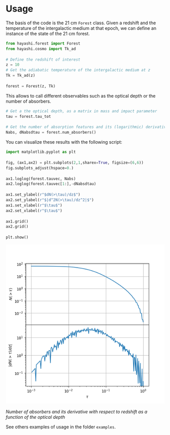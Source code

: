 # Usage

The basis of the code is the 21 cm `Forest` class. Given a redshift and the temperature of the intergalactic medium at that epoch, we can define an instance of the state of the 21 cm forest.

```py
from hayashi.forest import Forest
from hayashi.cosmo import Tk_ad

# Define the redshift of interest
z = 10
# Get the adiabatic temperature of the intergalactic medium at z
Tk = Tk_ad(z)

forest = Forest(z, Tk)
```

This allows to call different observables such as the optical depth or the number of absorbers.

```py
# Get a the optical depth, as a matrix in mass and impact parameter
tau = forest.tau_tot

# Get the number of absorption features and its (logarithmic) derivative with respect to tau
Nabs, dNabsdtau = forest.num_absorbers()
```

You can visualize these results with the following script:

```python
import matplotlib.pyplot as plt

fig, (ax1,ax2) = plt.subplots(2,1,sharex=True, figsize=(6,6))
fig.subplots_adjust(hspace=0.)

ax1.loglog(forest.tauvec, Nabs)
ax2.loglog(forest.tauvec[1:],-dNabsdtau)

ax1.set_ylabel(r"$dN(>\tau)/dz$")
ax2.set_ylabel(r"$|d^2N(>\tau)/dz^2|$")
ax1.set_xlabel(r"$\tau$")
ax2.set_xlabel(r"$\tau$")

ax1.grid()
ax2.grid()

plt.show()
```

![Number of absorbers and its derivative with respect to redshift as a function of the optical depth](img/absorbers.png "Number of absorbers and its derivative with respect to redshift as a function of the optical depth")

*Number of absorbers and its derivative with respect to redshift as a function of the optical depth*

See others examples of usage in the folder `examples`.